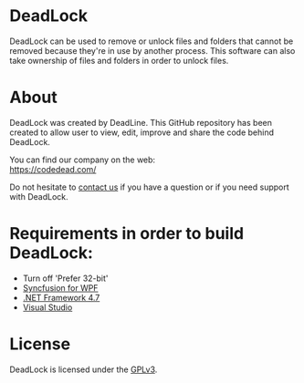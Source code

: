 # DeadLock
DeadLock can be used to remove or unlock files and folders that cannot be removed because they're in use by another process.
This software can also take ownership of files and folders in order to unlock files.

# About
DeadLock was created by DeadLine. This GitHub repository has been created to allow user to view, edit, improve and share the code behind DeadLock.

You can find our company on the web:  
https://codedead.com/

Do not hesitate to [contact us](https://codedead.com/?page_id=145) if you have a question or if you need support with DeadLock.

# Requirements in order to build DeadLock:
* Turn off 'Prefer 32-bit'
* [Syncfusion for WPF](https://www.syncfusion.com/products/communitylicense)
* [.NET Framework 4.7](https://www.microsoft.com/en-us/download/details.aspx?id=55170)
* [Visual Studio](https://visualstudio.com)

# License
DeadLock is licensed under the [GPLv3](https://www.gnu.org/licenses/quick-guide-gplv3.html).
